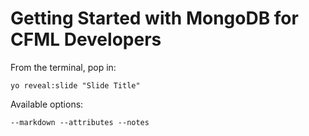 
# Getting Started with MongoDB for CFML Developers

From the terminal, pop in:

  ```yo reveal:slide "Slide Title"```

Available options:

 ```--markdown --attributes --notes```
